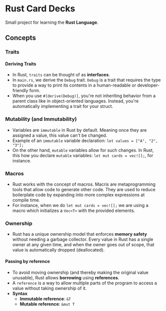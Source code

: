 # Rust Card Decks

Small project for learning the **Rust Language**.

## Concepts

### Traits

#### Deriving Traits

* In Rust, `traits` can be thought of as **interfaces**.
* In `main.rs`, we derive the `Debug` trait. `Debug` is a trait that requires the type to provide a way to print its contents in a human-readable or developer-friendly form.
* When you use `#[derive(Debug)]`, you're not inheriting behavior from a parent class like in object-oriented languages. Instead, you're automatically implementing a trait for your struct.

### Mutability (and Immutability)

* Variables are `immutable` in Rust by default. Meaning once they are assigned a value, this value can't be changed.
* Example of an `immutable` variable declaration: `let values = ["A", "2", "3"];`
* On the other hand, `mutable` variables allow for such changes. In Rust, this how you declare `mutable` variables: `let mut cards = vec![];`, for instance.

### Macros

* Rust works with the concept of macros. Macris are metaprogramming tools that allow code to generate other code. They are used to reduce boilerplate code by expanding into more complex expressions at compile time.
* For instance, when we do `let mut cards = vec![];` we are using a macro which initializes a `Vec<T>` with the provided elements.

### Ownership

* Rust has a unique ownership model that enforces **memory safety** without needing a garbage collector. Every value in Rust has a single owner at any given time, and when the owner goes out of scope, that value is automatically dropped (deallocated).

#### Passing by reference

* To avoid moving ownership (and thereby making the original value unusable), Rust allows **borrowing** using **references**.
* A `reference` is a way to allow multiple parts of the program to access a value without taking ownership of it.
* **Syntax**
  * **Immutable reference**: `&T`
  * **Mutable reference**: `&mut T`
